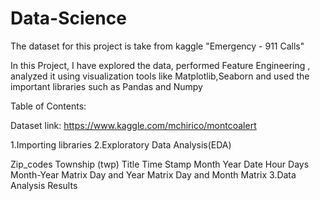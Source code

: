 # Data-Science
The dataset for this project is take from kaggle "Emergency - 911 Calls"

In this Project, I have explored the data, performed Feature Engineering ,
analyzed it using visualization tools like Matplotlib,Seaborn and used the important libraries such as Pandas and Numpy


Table of Contents:

Dataset link: https://www.kaggle.com/mchirico/montcoalert

1.Importing libraries
2.Exploratory Data Analysis(EDA)

  Zip_codes
  Township (twp)
  Title
  Time Stamp
  Month
  Year
  Date
  Hour
  Days
  Month-Year Matrix
  Day and Year Matrix
  Day and Month Matrix
3.Data Analysis Results
